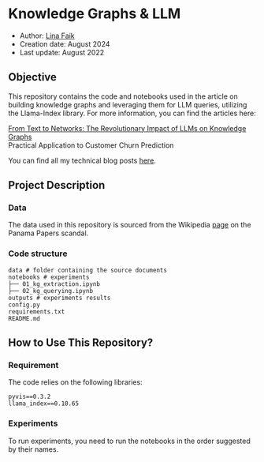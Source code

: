 # Knowledge Graphs & LLM

- Author: [Lina Faik](https://www.linkedin.com/in/lina-faik/)
- Creation date: August 2024
- Last update: August 2022

## Objective

This repository contains the code and notebooks used in the article on building knowledge graphs and leveraging them for LLM queries, utilizing the Llama-Index library. For more information, you can find the articles here:

[From Text to Networks: The Revolutionary Impact of LLMs on Knowledge Graphs](https://medium.com/@linafaik)   
Practical Application to Customer Churn Prediction

<div class="alert alert-block alert-info"> You can find all my technical blog posts <a href = https://linafaik.medium.com/>here</a>. </div>

## Project Description

### Data

The data used in this repository is sourced from the Wikipedia [page](https://fr.wikipedia.org/wiki/Panama_Papers) on the Panama Papers scandal.


### Code structure

```
data # folder containing the source documents
notebooks # experiments
├── 01_kg_extraction.ipynb 
├── 02_kg_querying.ipynb
outputs # experiments results
config.py
requirements.txt
README.md
```

## How to Use This Repository?

### Requirement

The code relies on the following libraries:

```
pyvis==0.3.2
llama_index==0.10.65
```

### Experiments

To run experiments, you need to run the notebooks in the order suggested by their names. 